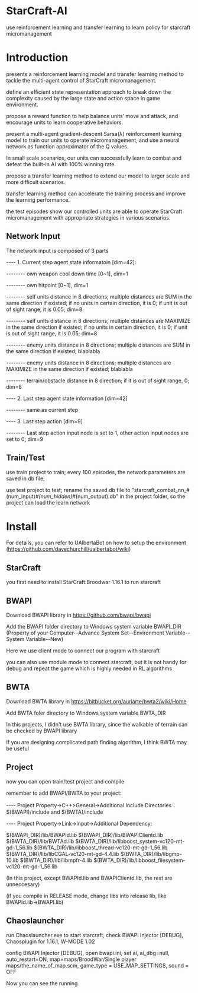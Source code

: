 # StarCraft-AI
use reinforcement learning and transfer learning to learn policy for starcraft micromanagement

# Introduction
presents a reinforcement learning model and transfer learning method to tackle the multi-agent control of StarCraft micromanagement. 

define an efficient state representation approach to break down the complexity caused by the large state and action space in game environment. 

propose a reward function to help balance units’ move and attack, and encourage units to learn cooperative behaviors. 

present a multi-agent gradient-descent Sarsa(λ) reinforcement learning model to train our units to operate micromanagement, and use a neural network as function approximator of the Q values. 

In small scale scenarios, our units can successfully learn to combat and defeat the built-in AI with 100% winning rate. 

propose a transfer learning method to extend our model to larger scale and more difficult scenarios. 

transfer learning method can accelerate the training process and improve the learning performance. 

the test episodes show our controlled units are able to operate StarCraft micromanagement with appropriate strategies in various scenarios.

## Network Input
The network input is composed of 3 parts

---- 1. Current step agent state informatoin [dim=42]:

-------- own weapon cool down time [0~1], dim=1

-------- own hitpoint [0~1], dim=1

-------- self units distance in 8 directions; multiple distances are SUM in the same direction if existed; if no units in certain direction, it is 0; if unit is out of sight range, it is 0.05; dim=8.

-------- self units distance in 8 directions; multiple distances are MAXIMIZE in the same direction if existed; if no units in certain direction, it is 0; if unit is out of sight range, it is 0.05; dim=8

-------- enemy units distance in 8 directions; multiple distances are SUM in the same direction if existed; blablabla

-------- enemy units distance in 8 directions; multiple distances are MAXIMIZE in the same direction if existed; blablabla

-------- terrain/obstacle distance in 8 direction; if it is out of sight range, 0; dim=8

---- 2. Last step agent state information [dim=42]

-------- same as current step 

---- 3. Last step action [dim=9]

-------- Last step action input node is set to 1, other action input nodes are set to 0; dim=9

## Train/Test
use train project to train; every 100 episodes, the network parameters are saved in db file;

use test project to test; rename the saved db file to "starcraft_combat_nn_#(num_input)_#(num_hidden)_#(num_output).db" in the project folder, so the project can load the learn network 

# Install
For details, you can refer to UAlbertaBot on how to setup the environment (https://github.com/davechurchill/ualbertabot/wiki) 

## StarCraft
you first need to install StarCraft:Broodwar 1.16.1 to run starcraft

## BWAPI
Download BWAPI library in https://github.com/bwapi/bwapi

Add the BWAPI folder directory to Windows system variable BWAPI_DIR (Property of your Computer--Advance System Set--Environment Variable--System Variable--New)

Here we use client mode to connect our program with starcraft

you can also use module mode to connect starcraft, but it is not handy for debug and repeat the game which is highly needed in RL algorithms

## BWTA
Download BWTA library in https://bitbucket.org/auriarte/bwta2/wiki/Home

Add BWTA foler directory to Windows system variable BWTA_DIR 

In this projects, I didn't use BWTA library, since the walkable of terrain can be checked by BWAPI library

If you are designing complicated path finding algorithm, I think BWTA may be useful

## Project
now you can open train/test project and compile

remember to add BWAPI/BWTA to your project: 

---- Project Property->C++>General->Additional Include Directories：$(BWAPI)/include and $(BWTA)/include

---- Project Property->Link->Input->Additional Dependency: 

$(BWAPI_DIR)/lib/BWAPId.lib
$(BWAPI_DIR)/lib/BWAPIClientd.lib
$(BWTA_DIR)/lib/BWTAd.lib
$(BWTA_DIR)/lib/libboost_system-vc120-mt-gd-1_56.lib
$(BWTA_DIR)/lib/libboost_thread-vc120-mt-gd-1_56.lib
$(BWTA_DIR)/lib/libCGAL-vc120-mt-gd-4.4.lib
$(BWTA_DIR)/lib/libgmp-10.lib
$(BWTA_DIR)/lib/libmpfr-4.lib
$(BWTA_DIR)/lib/libboost_filesystem-vc120-mt-gd-1_56.lib

(In this project, except BWAPId.lib and BWAPIClientd.lib, the rest are unneccesary)

(if you compile in RELEASE mode, change libs into release lib, like BWAPId.lib->BWAPI.lib)

## Chaoslauncher 
run Chaoslauncher.exe to start starcraft, check BWAPI Injector [DEBUG], Chaosplugin for 1.16.1, W-MODE 1.02 

config BWAPI Injector [DEBUG], open bwapi.ini, set ai, ai_dbg=null, auto_restart=ON, map=maps/BroodWar/Single player maps/the_name_of_map.scm, game_type = USE_MAP_SETTINGS, sound = OFF

Now you can see the running


